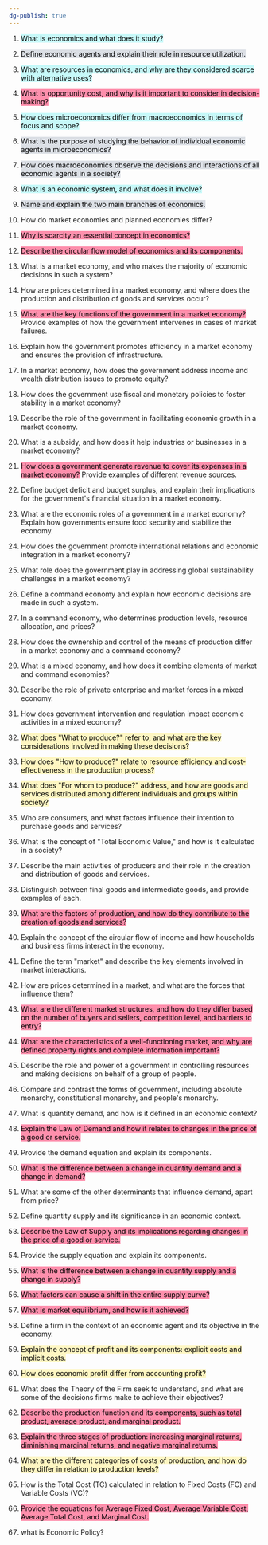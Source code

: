 ```yaml
---
dg-publish: true
---
```

1. <mark style="background: #ABF7F7A6;">What is economics and what does it study?</mark>
2. <mark style="background: #CACFD9A6;">Define economic agents and explain their role in resource utilization.</mark> 
3. <mark style="background: #ABF7F7A6;">What are resources in economics, and why are they considered scarce with alternative uses?</mark>
4. <mark style="background: #FF5582A6;">What is opportunity cost, and why is it important to consider in decision-making?</mark>
5. <mark style="background: #ABF7F7A6;">How does microeconomics differ from macroeconomics in terms of focus and scope?</mark>
6. <mark style="background: #CACFD9A6;">What is the purpose of studying the behavior of individual economic agents in microeconomics?</mark>  
7. <mark style="background: #CACFD9A6;">How does macroeconomics observe the decisions and interactions of all economic agents in a society?</mark>
8. <mark style="background: #ABF7F7A6;">What is an economic system, and what does it involve?</mark>    
9. <mark style="background: #CACFD9A6;">Name and explain the two main branches of economics.</mark>    
10. How do market economies and planned economies differ?
    
11. <mark style="background: #FF5582A6;">Why is scarcity an essential concept in economics?</mark>
    
12. <mark style="background: #FF5582A6;">Describe the circular flow model of economics and its components.</mark>

1. What is a market economy, and who makes the majority of economic decisions in such a system?
    
2. How are prices determined in a market economy, and where does the production and distribution of goods and services occur?
    
3. <mark style="background: #FF5582A6;">What are the key functions of the government in a market economy?</mark> Provide examples of how the government intervenes in cases of market failures.
    
4. Explain how the government promotes efficiency in a market economy and ensures the provision of infrastructure.
    
5. In a market economy, how does the government address income and wealth distribution issues to promote equity?
    
6. How does the government use fiscal and monetary policies to foster stability in a market economy?
    
7. Describe the role of the government in facilitating economic growth in a market economy.
    
8. What is a subsidy, and how does it help industries or businesses in a market economy?
    
9. <mark style="background: #FF5582A6;">How does a government generate revenue to cover its expenses in a market economy?</mark> Provide examples of different revenue sources.
    
10. Define budget deficit and budget surplus, and explain their implications for the government's financial situation in a market economy.
    
11. What are the economic roles of a government in a market economy? Explain how governments ensure food security and stabilize the economy.
    
12. How does the government promote international relations and economic integration in a market economy?
    
14. What role does the government play in addressing global sustainability challenges in a market economy?
    
15. Define a command economy and explain how economic decisions are made in such a system.
    
16. In a command economy, who determines production levels, resource allocation, and prices?
    
17. How does the ownership and control of the means of production differ in a market economy and a command economy?
    
18. What is a mixed economy, and how does it combine elements of market and command economies?
    
19. Describe the role of private enterprise and market forces in a mixed economy.
    
20. How does government intervention and regulation impact economic activities in a mixed economy?
    
21. <mark style="background: #FFF3A3A6;">What does "What to produce?" refer to, and what are the key considerations involved in making these decisions?</mark>
    
23. <mark style="background: #FFF3A3A6;">How does "How to produce?" relate to resource efficiency and cost-effectiveness in the production process?</mark>
    
24. <mark style="background: #FFF3A3A6;">What does "For whom to produce?" address, and how are goods and services distributed among different individuals and groups within society?</mark>
    
25. Who are consumers, and what factors influence their intention to purchase goods and services?
    
26. What is the concept of "Total Economic Value," and how is it calculated in a society?
    
27. Describe the main activities of producers and their role in the creation and distribution of goods and services.
    
28. Distinguish between final goods and intermediate goods, and provide examples of each.
    
29. <mark style="background: #FF5582A6;">What are the factors of production, and how do they contribute to the creation of goods and services?</mark>
    
30. Explain the concept of the circular flow of income and how households and business firms interact in the economy.
    
31. Define the term "market" and describe the key elements involved in market interactions.
    
32. How are prices determined in a market, and what are the forces that influence them?
    
33. <mark style="background: #FF5582A6;">What are the different market structures, and how do they differ based on the number of buyers and sellers, competition level, and barriers to entry?</mark>
    
34. <mark style="background: #FF5582A6;">What are the characteristics of a well-functioning market, and why are defined property rights and complete information important?</mark>
    
35. Describe the role and power of a government in controlling resources and making decisions on behalf of a group of people.
    
36. Compare and contrast the forms of government, including absolute monarchy, constitutional monarchy, and people's monarchy.
    
37. What is quantity demand, and how is it defined in an economic context?
    
38. <mark style="background: #FF5582A6;">Explain the Law of Demand and how it relates to changes in the price of a good or service.</mark>
    
39. Provide the demand equation and explain its components.
40. <mark style="background: #FF5582A6;">What is the difference between a change in quantity demand and a change in demand?</mark>
    
41. What are some of the other determinants that influence demand, apart from price?
    
42. Define quantity supply and its significance in an economic context.
    
43. <mark style="background: #FF5582A6;">Describe the Law of Supply and its implications regarding changes in the price of a good or service.</mark>
    
44. Provide the supply equation and explain its components.
    
45. <mark style="background: #FF5582A6;">What is the difference between a change in quantity supply and a change in supply?</mark>
    
46. <mark style="background: #FF5582A6;">What factors can cause a shift in the entire supply curve?</mark>
47. <mark style="background: #FF5582A6;">What is market equilibrium, and how is it achieved?</mark>
    
48. Define a firm in the context of an economic agent and its objective in the economy.
    
49. <mark style="background: #FFF3A3A6;">Explain the concept of profit and its components: explicit costs and implicit costs.</mark>
    
50. <mark style="background: #FFF3A3A6;">How does economic profit differ from accounting profit?</mark>
    
51. What does the Theory of the Firm seek to understand, and what are some of the decisions firms make to achieve their objectives?
    
52. <mark style="background: #FF5582A6;">Describe the production function and its components, such as total product, average product, and marginal product.</mark>
    
53. <mark style="background: #FF5582A6;">Explain the three stages of production: increasing marginal returns, diminishing marginal returns, and negative marginal returns.</mark>
    
54. <mark style="background: #FFF3A3A6;">What are the different categories of costs of production, and how do they differ in relation to production levels?</mark>
    
55. How is the Total Cost (TC) calculated in relation to Fixed Costs (FC) and Variable Costs (VC)?
    
56. <mark style="background: #FF5582A6;">Provide the equations for Average Fixed Cost, Average Variable Cost, Average Total Cost, and Marginal Cost.</mark>
57. what is Economic Policy?